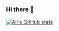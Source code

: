 ### Hi there 👋
[![Ali's GitHub stats](https://github-readme-stats.vercel.app/api?username=zed-shawn)](https://github.com/anuraghazra/github-readme-stats)

<!--
**zed-shawn/zed-shawn** is a ✨ _special_ ✨ repository because its `README.md` (this file) appears on your GitHub profile.

Here are some ideas to get you started:

- 🔭 I’m currently working on ...
- 🌱 I’m currently learning ...
- 👯 I’m looking to collaborate on ...
- 🤔 I’m looking for help with ...
- 💬 Ask me about ...
- 📫 How to reach me: ...
- 😄 Pronouns: ...
- ⚡ Fun fact: ...
-->
